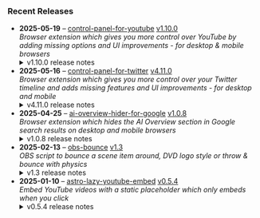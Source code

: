 ### Recent Releases

<!-- RECENT_RELEASES -->
<ul>
<li>
  <strong>2025-05-19</strong> – <a href="https://github.com/insin/control-panel-for-youtube">control-panel-for-youtube</a> <a href="https://github.com/insin/control-panel-for-youtube/releases/tag/v1.10.0">v1.10.0</a>
  <div><em>Browser extension which gives you more control over YouTube by adding missing options and UI improvements - for desktop &amp; mobile browsers</em></div>
  <details><summary>v1.10.0 release notes</summary><p>Visit the <a href="https://soitis.dev/control-panel-for-youtube" rel="nofollow">Control Panel for YouTube website</a> for installation links, more information about the extension, and FAQs. Follow <a href="https://bsky.app/profile/soitis.dev" rel="nofollow">@soitis.dev</a> on Bluesky for updates.</p>
<h2>Changes</h2>
<ul>
<li>Added support for all YouTube display languages to the Always use original audio feature on desktop</li>
<li>Added a Minimum shorts per row option (up to 12) on desktop
<ul>
<li>Home only has up to 9 Shorts available to show per shelf</li>
</ul>
</li>
</ul>
<h2>Availability</h2>
<p>New versions have to be reviewed and approved for each browser before they're available to install or upgrade to.</p>
<p>This version is available for the following browsers:</p>
<p><a href="https://chromewebstore.google.com/detail/control-panel-for-youtube/lodcanccmfbpjjpnngindkkmiehimile" title="Chrome and Chromium-based browsers" rel="nofollow"><img src="https://private-user-images.githubusercontent.com/226692/307584913-08b44d7b-61d5-49f2-9a76-607eb36fe407.png?jwt=eyJhbGciOiJIUzI1NiIsInR5cCI6IkpXVCJ9.eyJpc3MiOiJnaXRodWIuY29tIiwiYXVkIjoicmF3LmdpdGh1YnVzZXJjb250ZW50LmNvbSIsImtleSI6ImtleTUiLCJleHAiOjE3NDc2NzQ2ODAsIm5iZiI6MTc0NzY3NDM4MCwicGF0aCI6Ii8yMjY2OTIvMzA3NTg0OTEzLTA4YjQ0ZDdiLTYxZDUtNDlmMi05YTc2LTYwN2ViMzZmZTQwNy5wbmc_WC1BbXotQWxnb3JpdGhtPUFXUzQtSE1BQy1TSEEyNTYmWC1BbXotQ3JlZGVudGlhbD1BS0lBVkNPRFlMU0E1M1BRSzRaQSUyRjIwMjUwNTE5JTJGdXMtZWFzdC0xJTJGczMlMkZhd3M0X3JlcXVlc3QmWC1BbXotRGF0ZT0yMDI1MDUxOVQxNzA2MjBaJlgtQW16LUV4cGlyZXM9MzAwJlgtQW16LVNpZ25hdHVyZT1hYWQxOWZhYzVhMjU0MmY4NTFkMzFhMTBmYjhmMGQ1NzZhMmZjNjgzYTM5ODQ5Mjc0ZWYxZTIyZDRlZDI4MTg3JlgtQW16LVNpZ25lZEhlYWRlcnM9aG9zdCJ9.FThLUDyGB6uDUB_fRApkiL_9eRtLmWwA8ue3mw4NqP8" alt="Chrome and Chromium-based browsers" content-type-secured-asset="image/png" secured-asset-link="" style="max-width: 100%;"></a></p>

<h2>Screenshots</h2>
<h3>New Shorts option</h3>
<p><a target="_blank" rel="noopener noreferrer" href="https://private-user-images.githubusercontent.com/226692/445228234-311d9656-da2b-4fad-9c5f-37d16559ed96.png?jwt=eyJhbGciOiJIUzI1NiIsInR5cCI6IkpXVCJ9.eyJpc3MiOiJnaXRodWIuY29tIiwiYXVkIjoicmF3LmdpdGh1YnVzZXJjb250ZW50LmNvbSIsImtleSI6ImtleTUiLCJleHAiOjE3NDc2NzQ2ODAsIm5iZiI6MTc0NzY3NDM4MCwicGF0aCI6Ii8yMjY2OTIvNDQ1MjI4MjM0LTMxMWQ5NjU2LWRhMmItNGZhZC05YzVmLTM3ZDE2NTU5ZWQ5Ni5wbmc_WC1BbXotQWxnb3JpdGhtPUFXUzQtSE1BQy1TSEEyNTYmWC1BbXotQ3JlZGVudGlhbD1BS0lBVkNPRFlMU0E1M1BRSzRaQSUyRjIwMjUwNTE5JTJGdXMtZWFzdC0xJTJGczMlMkZhd3M0X3JlcXVlc3QmWC1BbXotRGF0ZT0yMDI1MDUxOVQxNzA2MjBaJlgtQW16LUV4cGlyZXM9MzAwJlgtQW16LVNpZ25hdHVyZT1mNDM1N2U2OTU1OTVlODBlNmFjMjM5MDkzMWIzMzU2NzA3ZDlkYjliYTAzOTJlZjZjYzE3OTg2MGMyOWFjNDIwJlgtQW16LVNpZ25lZEhlYWRlcnM9aG9zdCJ9.QSMOM1sMf5ImNQ2b-WeYs2qs7UAJVGt6NtirMChk23E"><img src="https://private-user-images.githubusercontent.com/226692/445228234-311d9656-da2b-4fad-9c5f-37d16559ed96.png?jwt=eyJhbGciOiJIUzI1NiIsInR5cCI6IkpXVCJ9.eyJpc3MiOiJnaXRodWIuY29tIiwiYXVkIjoicmF3LmdpdGh1YnVzZXJjb250ZW50LmNvbSIsImtleSI6ImtleTUiLCJleHAiOjE3NDc2NzQ2ODAsIm5iZiI6MTc0NzY3NDM4MCwicGF0aCI6Ii8yMjY2OTIvNDQ1MjI4MjM0LTMxMWQ5NjU2LWRhMmItNGZhZC05YzVmLTM3ZDE2NTU5ZWQ5Ni5wbmc_WC1BbXotQWxnb3JpdGhtPUFXUzQtSE1BQy1TSEEyNTYmWC1BbXotQ3JlZGVudGlhbD1BS0lBVkNPRFlMU0E1M1BRSzRaQSUyRjIwMjUwNTE5JTJGdXMtZWFzdC0xJTJGczMlMkZhd3M0X3JlcXVlc3QmWC1BbXotRGF0ZT0yMDI1MDUxOVQxNzA2MjBaJlgtQW16LUV4cGlyZXM9MzAwJlgtQW16LVNpZ25hdHVyZT1mNDM1N2U2OTU1OTVlODBlNmFjMjM5MDkzMWIzMzU2NzA3ZDlkYjliYTAzOTJlZjZjYzE3OTg2MGMyOWFjNDIwJlgtQW16LVNpZ25lZEhlYWRlcnM9aG9zdCJ9.QSMOM1sMf5ImNQ2b-WeYs2qs7UAJVGt6NtirMChk23E" alt="firefox_032GVc0Zsj" content-type-secured-asset="image/png" style="max-width: 100%;"></a></p>
<table>
<thead>
<tr>
<th align="center">Before</th>
<th align="center">After (Minimum of 10 per row)</th>
</tr>
</thead>
<tbody>
<tr>
<td align="center"><a target="_blank" rel="noopener noreferrer" href="https://private-user-images.githubusercontent.com/226692/445229046-80d602f2-ca2d-45fc-8a14-d87954f216cc.jpg?jwt=eyJhbGciOiJIUzI1NiIsInR5cCI6IkpXVCJ9.eyJpc3MiOiJnaXRodWIuY29tIiwiYXVkIjoicmF3LmdpdGh1YnVzZXJjb250ZW50LmNvbSIsImtleSI6ImtleTUiLCJleHAiOjE3NDc2NzQ2ODAsIm5iZiI6MTc0NzY3NDM4MCwicGF0aCI6Ii8yMjY2OTIvNDQ1MjI5MDQ2LTgwZDYwMmYyLWNhMmQtNDVmYy04YTE0LWQ4Nzk1NGYyMTZjYy5qcGc_WC1BbXotQWxnb3JpdGhtPUFXUzQtSE1BQy1TSEEyNTYmWC1BbXotQ3JlZGVudGlhbD1BS0lBVkNPRFlMU0E1M1BRSzRaQSUyRjIwMjUwNTE5JTJGdXMtZWFzdC0xJTJGczMlMkZhd3M0X3JlcXVlc3QmWC1BbXotRGF0ZT0yMDI1MDUxOVQxNzA2MjBaJlgtQW16LUV4cGlyZXM9MzAwJlgtQW16LVNpZ25hdHVyZT04ODNlOWEzNTgyYWE5NTY3ZjIzMGQ4MzI5ZDkyMWFkZmE1NTgwYmRlNjRkYzMxODM0ODI5MjdlOGZjZWUzZTJhJlgtQW16LVNpZ25lZEhlYWRlcnM9aG9zdCJ9.AXOG52Du0ULVrzHKO2Q3Vn1BncQdH1GTZkXdvroFOYU"><img src="https://private-user-images.githubusercontent.com/226692/445229046-80d602f2-ca2d-45fc-8a14-d87954f216cc.jpg?jwt=eyJhbGciOiJIUzI1NiIsInR5cCI6IkpXVCJ9.eyJpc3MiOiJnaXRodWIuY29tIiwiYXVkIjoicmF3LmdpdGh1YnVzZXJjb250ZW50LmNvbSIsImtleSI6ImtleTUiLCJleHAiOjE3NDc2NzQ2ODAsIm5iZiI6MTc0NzY3NDM4MCwicGF0aCI6Ii8yMjY2OTIvNDQ1MjI5MDQ2LTgwZDYwMmYyLWNhMmQtNDVmYy04YTE0LWQ4Nzk1NGYyMTZjYy5qcGc_WC1BbXotQWxnb3JpdGhtPUFXUzQtSE1BQy1TSEEyNTYmWC1BbXotQ3JlZGVudGlhbD1BS0lBVkNPRFlMU0E1M1BRSzRaQSUyRjIwMjUwNTE5JTJGdXMtZWFzdC0xJTJGczMlMkZhd3M0X3JlcXVlc3QmWC1BbXotRGF0ZT0yMDI1MDUxOVQxNzA2MjBaJlgtQW16LUV4cGlyZXM9MzAwJlgtQW16LVNpZ25hdHVyZT04ODNlOWEzNTgyYWE5NTY3ZjIzMGQ4MzI5ZDkyMWFkZmE1NTgwYmRlNjRkYzMxODM0ODI5MjdlOGZjZWUzZTJhJlgtQW16LVNpZ25lZEhlYWRlcnM9aG9zdCJ9.AXOG52Du0ULVrzHKO2Q3Vn1BncQdH1GTZkXdvroFOYU" alt="" content-type-secured-asset="image/jpeg" style="max-width: 100%;"></a></td>
<td align="center"><a target="_blank" rel="noopener noreferrer" href="https://private-user-images.githubusercontent.com/226692/445229070-e37014de-fdee-4f7f-8624-6b61c14c745e.jpg?jwt=eyJhbGciOiJIUzI1NiIsInR5cCI6IkpXVCJ9.eyJpc3MiOiJnaXRodWIuY29tIiwiYXVkIjoicmF3LmdpdGh1YnVzZXJjb250ZW50LmNvbSIsImtleSI6ImtleTUiLCJleHAiOjE3NDc2NzQ2ODAsIm5iZiI6MTc0NzY3NDM4MCwicGF0aCI6Ii8yMjY2OTIvNDQ1MjI5MDcwLWUzNzAxNGRlLWZkZWUtNGY3Zi04NjI0LTZiNjFjMTRjNzQ1ZS5qcGc_WC1BbXotQWxnb3JpdGhtPUFXUzQtSE1BQy1TSEEyNTYmWC1BbXotQ3JlZGVudGlhbD1BS0lBVkNPRFlMU0E1M1BRSzRaQSUyRjIwMjUwNTE5JTJGdXMtZWFzdC0xJTJGczMlMkZhd3M0X3JlcXVlc3QmWC1BbXotRGF0ZT0yMDI1MDUxOVQxNzA2MjBaJlgtQW16LUV4cGlyZXM9MzAwJlgtQW16LVNpZ25hdHVyZT1mOGUxZjNhNmQ3OWJiNzEzZTIwZTMzN2NjN2Q5YzBkOGVlYzczYzM5MTE0Y2I2NWNmMGY2YTI4YjViYWU1ZTFhJlgtQW16LVNpZ25lZEhlYWRlcnM9aG9zdCJ9.HcX-ypbCiWJ-i_hQaxHvOTf6QotaiuNDlZR0FP-IgPk"><img src="https://private-user-images.githubusercontent.com/226692/445229070-e37014de-fdee-4f7f-8624-6b61c14c745e.jpg?jwt=eyJhbGciOiJIUzI1NiIsInR5cCI6IkpXVCJ9.eyJpc3MiOiJnaXRodWIuY29tIiwiYXVkIjoicmF3LmdpdGh1YnVzZXJjb250ZW50LmNvbSIsImtleSI6ImtleTUiLCJleHAiOjE3NDc2NzQ2ODAsIm5iZiI6MTc0NzY3NDM4MCwicGF0aCI6Ii8yMjY2OTIvNDQ1MjI5MDcwLWUzNzAxNGRlLWZkZWUtNGY3Zi04NjI0LTZiNjFjMTRjNzQ1ZS5qcGc_WC1BbXotQWxnb3JpdGhtPUFXUzQtSE1BQy1TSEEyNTYmWC1BbXotQ3JlZGVudGlhbD1BS0lBVkNPRFlMU0E1M1BRSzRaQSUyRjIwMjUwNTE5JTJGdXMtZWFzdC0xJTJGczMlMkZhd3M0X3JlcXVlc3QmWC1BbXotRGF0ZT0yMDI1MDUxOVQxNzA2MjBaJlgtQW16LUV4cGlyZXM9MzAwJlgtQW16LVNpZ25hdHVyZT1mOGUxZjNhNmQ3OWJiNzEzZTIwZTMzN2NjN2Q5YzBkOGVlYzczYzM5MTE0Y2I2NWNmMGY2YTI4YjViYWU1ZTFhJlgtQW16LVNpZ25lZEhlYWRlcnM9aG9zdCJ9.HcX-ypbCiWJ-i_hQaxHvOTf6QotaiuNDlZR0FP-IgPk" alt="" content-type-secured-asset="image/jpeg" style="max-width: 100%;"></a></td>
</tr>
</tbody>
</table>
<h2>Donate</h2>
<p>Support Control Panel for YouTube development with a tip:</p>
<p><a href="https://ko-fi.com/jbscript" rel="nofollow"><img src="https://private-user-images.githubusercontent.com/226692/330361609-c318a7d3-695e-448d-af15-ef0b934ae168.png?jwt=eyJhbGciOiJIUzI1NiIsInR5cCI6IkpXVCJ9.eyJpc3MiOiJnaXRodWIuY29tIiwiYXVkIjoicmF3LmdpdGh1YnVzZXJjb250ZW50LmNvbSIsImtleSI6ImtleTUiLCJleHAiOjE3NDc2NzQ2ODAsIm5iZiI6MTc0NzY3NDM4MCwicGF0aCI6Ii8yMjY2OTIvMzMwMzYxNjA5LWMzMThhN2QzLTY5NWUtNDQ4ZC1hZjE1LWVmMGI5MzRhZTE2OC5wbmc_WC1BbXotQWxnb3JpdGhtPUFXUzQtSE1BQy1TSEEyNTYmWC1BbXotQ3JlZGVudGlhbD1BS0lBVkNPRFlMU0E1M1BRSzRaQSUyRjIwMjUwNTE5JTJGdXMtZWFzdC0xJTJGczMlMkZhd3M0X3JlcXVlc3QmWC1BbXotRGF0ZT0yMDI1MDUxOVQxNzA2MjBaJlgtQW16LUV4cGlyZXM9MzAwJlgtQW16LVNpZ25hdHVyZT0zOWE1Nzc3ZTZkZmY0YzdkODIxMDUzZmZmMDk4Y2ExNWQ2NzhmYThmNjZmYzZiMmEzNDRiYzY5MmYzYWE5OWU0JlgtQW16LVNpZ25lZEhlYWRlcnM9aG9zdCJ9.xDleJ_phfPhZHSUYvosNTzE6gKt7PvGftlJw9w6t00I" alt="Support me on Ko-fi" content-type-secured-asset="image/png" secured-asset-link="" style="max-width: 100%;"></a></p></details>
</li>
<li>
  <strong>2025-05-16</strong> – <a href="https://github.com/insin/control-panel-for-twitter">control-panel-for-twitter</a> <a href="https://github.com/insin/control-panel-for-twitter/releases/tag/v4.11.0">v4.11.0</a>
  <div><em>Browser extension which gives you more control over your Twitter timeline and adds missing features and UI improvements - for desktop and mobile</em></div>
  <details><summary>v4.11.0 release notes</summary><p>Visit the <a href="https://soitis.dev/control-panel-for-twitter" rel="nofollow">Control Panel for Twitter website</a> for installation links, more information about the extension, and FAQs. Follow <a href="https://twitter.com/ControlPanelFT" rel="nofollow">@ControlPanelFT</a> on Twitter or <a href="https://bsky.app/profile/soitis.dev" rel="nofollow">@soitis.dev</a> on Bluesky for updates.</p>
<h2>Changes</h2>
<ul>
<li>Added an option to hide the Live bar in the mobile timeline when someone you follow is broadcasting</li>
<li>Added an option to hide the Live with X box in the desktop sidebar</li>
<li>Added an option to hide the What's happening box in the desktop sidebar</li>
<li>Added an option to hide Who to follow and other suggested follow boxes in the desktop sidebar</li>
<li>Moved these to a new Sidebar options group, as they don't all belong in the Remove algorithmic content group</li>
<li>Added changing "Live on X" to "Live on Twitter" when Replace X branding changes is enabled</li>
<li>Added hiding promoted trends</li>
<li>Added hiding Install button cards in some Grok tweets</li>
<li>Added hiding Ask Grok button in Tweets</li>
<li>Added hiding a new premium upsell in the desktop sidebar</li>
<li>Fixed a link headline restoration false positive on Install button cards in Grok tweets</li>
<li>Fixed hiding the ad in What's happening when not hiding sidebar contents</li>
<li>Fixed Japanese translation wording and sentence endings</li>
<li>Increased timeout waiting for the "you aren't verified yet" premium upsell to appear in your own profile</li>
<li>Removed the Hide Pro nav option, as it's no longer applicable</li>
</ul>
<h2>Availability</h2>
<p>New versions have to be reviewed and approved for each browser before they're available to install or upgrade to.</p>
<p>This version is available for the following browsers:</p>
<p><a href="https://apps.apple.com/app/id1668516167?platform=iphone" title="Safari on iOS" rel="nofollow"><img src="https://private-user-images.githubusercontent.com/226692/407979936-2370f4ea-3362-4b75-b52d-0e99dcae13f6.png?jwt=eyJhbGciOiJIUzI1NiIsInR5cCI6IkpXVCJ9.eyJpc3MiOiJnaXRodWIuY29tIiwiYXVkIjoicmF3LmdpdGh1YnVzZXJjb250ZW50LmNvbSIsImtleSI6ImtleTUiLCJleHAiOjE3NDc2NzQ2ODAsIm5iZiI6MTc0NzY3NDM4MCwicGF0aCI6Ii8yMjY2OTIvNDA3OTc5OTM2LTIzNzBmNGVhLTMzNjItNGI3NS1iNTJkLTBlOTlkY2FlMTNmNi5wbmc_WC1BbXotQWxnb3JpdGhtPUFXUzQtSE1BQy1TSEEyNTYmWC1BbXotQ3JlZGVudGlhbD1BS0lBVkNPRFlMU0E1M1BRSzRaQSUyRjIwMjUwNTE5JTJGdXMtZWFzdC0xJTJGczMlMkZhd3M0X3JlcXVlc3QmWC1BbXotRGF0ZT0yMDI1MDUxOVQxNzA2MjBaJlgtQW16LUV4cGlyZXM9MzAwJlgtQW16LVNpZ25hdHVyZT01NDQ3OGNmNzllMjVkMzM3NjcxMTkzZGQ2ZjE3MDJlMDY5MzM2MDk3ODU5N2U1NzA1NTU4ODZjODcyNGQ2ZDFmJlgtQW16LVNpZ25lZEhlYWRlcnM9aG9zdCJ9.W3_oS2KMj3z3HxF5l5mDnl53Sx_XgmIVs-QuLFt2jc4" alt="Safari on iOS" content-type-secured-asset="image/png" secured-asset-link="" style="max-width: 100%;"></a> <a href="https://apps.apple.com/app/id1668516167?platform=mac" title="Safari on macOS" rel="nofollow"><img src="https://private-user-images.githubusercontent.com/226692/407980194-5521baec-f246-4a91-9615-ef602e3743b5.png?jwt=eyJhbGciOiJIUzI1NiIsInR5cCI6IkpXVCJ9.eyJpc3MiOiJnaXRodWIuY29tIiwiYXVkIjoicmF3LmdpdGh1YnVzZXJjb250ZW50LmNvbSIsImtleSI6ImtleTUiLCJleHAiOjE3NDc2NzQ2ODAsIm5iZiI6MTc0NzY3NDM4MCwicGF0aCI6Ii8yMjY2OTIvNDA3OTgwMTk0LTU1MjFiYWVjLWYyNDYtNGE5MS05NjE1LWVmNjAyZTM3NDNiNS5wbmc_WC1BbXotQWxnb3JpdGhtPUFXUzQtSE1BQy1TSEEyNTYmWC1BbXotQ3JlZGVudGlhbD1BS0lBVkNPRFlMU0E1M1BRSzRaQSUyRjIwMjUwNTE5JTJGdXMtZWFzdC0xJTJGczMlMkZhd3M0X3JlcXVlc3QmWC1BbXotRGF0ZT0yMDI1MDUxOVQxNzA2MjBaJlgtQW16LUV4cGlyZXM9MzAwJlgtQW16LVNpZ25hdHVyZT0yNDA1ZmJiNWFjMzJmMjNkNDY1ZmNkMjc2ZGExYjY2YzJjZTFhZTkwYWQxOTY2NGQ2MjI3ZWNjYTEyMjAwMWIyJlgtQW16LVNpZ25lZEhlYWRlcnM9aG9zdCJ9.AGNXHZGMjoBdDBYJ8ofLBzg7-y1nxaDl3X6unEpJ2zM" alt="Safari on macOS)" content-type-secured-asset="image/png" secured-asset-link="" style="max-width: 100%;"></a> <a href="https://microsoftedge.microsoft.com/addons/detail/control-panel-for-twitter/foccddlibbeccjiobcnakipdpkjiijjp" title="Edge and Edge Canary on Android" rel="nofollow"><img src="https://user-images.githubusercontent.com/226692/212897573-34b1af0a-dc5a-4aa2-a1e7-ca85d3823f9f.png" alt="Edge and Edge Canary on Android" style="max-width: 100%;"></a></p>

<h2>Screenshots</h2>
<h3>Hide Live broadcast bar on mobile</h3>
<table>
<thead>
<tr>
<th align="center">Before</th>
<th align="center">After</th>
</tr>
</thead>
<tbody>
<tr>
<td align="center"><a target="_blank" rel="noopener noreferrer" href="https://private-user-images.githubusercontent.com/226692/444661625-0b5f46ee-0b1c-4895-8547-2996c0a3920d.jpg?jwt=eyJhbGciOiJIUzI1NiIsInR5cCI6IkpXVCJ9.eyJpc3MiOiJnaXRodWIuY29tIiwiYXVkIjoicmF3LmdpdGh1YnVzZXJjb250ZW50LmNvbSIsImtleSI6ImtleTUiLCJleHAiOjE3NDc2NzQ2ODAsIm5iZiI6MTc0NzY3NDM4MCwicGF0aCI6Ii8yMjY2OTIvNDQ0NjYxNjI1LTBiNWY0NmVlLTBiMWMtNDg5NS04NTQ3LTI5OTZjMGEzOTIwZC5qcGc_WC1BbXotQWxnb3JpdGhtPUFXUzQtSE1BQy1TSEEyNTYmWC1BbXotQ3JlZGVudGlhbD1BS0lBVkNPRFlMU0E1M1BRSzRaQSUyRjIwMjUwNTE5JTJGdXMtZWFzdC0xJTJGczMlMkZhd3M0X3JlcXVlc3QmWC1BbXotRGF0ZT0yMDI1MDUxOVQxNzA2MjBaJlgtQW16LUV4cGlyZXM9MzAwJlgtQW16LVNpZ25hdHVyZT0yYTEwMjAxOTFhOWE1ZmU4NTA2ODBhMTQwM2M3MGU1NTcxM2M1NzBiZjg0ZWQ3MTI2N2ZiODg0NGJkODJiNjVlJlgtQW16LVNpZ25lZEhlYWRlcnM9aG9zdCJ9.LffGGlZe9Ue0srX0lp48cIty5Xw7aSx8mFdSmqXXHvg"><img src="https://private-user-images.githubusercontent.com/226692/444661625-0b5f46ee-0b1c-4895-8547-2996c0a3920d.jpg?jwt=eyJhbGciOiJIUzI1NiIsInR5cCI6IkpXVCJ9.eyJpc3MiOiJnaXRodWIuY29tIiwiYXVkIjoicmF3LmdpdGh1YnVzZXJjb250ZW50LmNvbSIsImtleSI6ImtleTUiLCJleHAiOjE3NDc2NzQ2ODAsIm5iZiI6MTc0NzY3NDM4MCwicGF0aCI6Ii8yMjY2OTIvNDQ0NjYxNjI1LTBiNWY0NmVlLTBiMWMtNDg5NS04NTQ3LTI5OTZjMGEzOTIwZC5qcGc_WC1BbXotQWxnb3JpdGhtPUFXUzQtSE1BQy1TSEEyNTYmWC1BbXotQ3JlZGVudGlhbD1BS0lBVkNPRFlMU0E1M1BRSzRaQSUyRjIwMjUwNTE5JTJGdXMtZWFzdC0xJTJGczMlMkZhd3M0X3JlcXVlc3QmWC1BbXotRGF0ZT0yMDI1MDUxOVQxNzA2MjBaJlgtQW16LUV4cGlyZXM9MzAwJlgtQW16LVNpZ25hdHVyZT0yYTEwMjAxOTFhOWE1ZmU4NTA2ODBhMTQwM2M3MGU1NTcxM2M1NzBiZjg0ZWQ3MTI2N2ZiODg0NGJkODJiNjVlJlgtQW16LVNpZ25lZEhlYWRlcnM9aG9zdCJ9.LffGGlZe9Ue0srX0lp48cIty5Xw7aSx8mFdSmqXXHvg" alt="" content-type-secured-asset="image/jpeg" style="max-width: 100%;"></a></td>
<td align="center"><a target="_blank" rel="noopener noreferrer" href="https://private-user-images.githubusercontent.com/226692/444661700-43cc4a05-a185-493d-bdde-c9dbc127262e.jpg?jwt=eyJhbGciOiJIUzI1NiIsInR5cCI6IkpXVCJ9.eyJpc3MiOiJnaXRodWIuY29tIiwiYXVkIjoicmF3LmdpdGh1YnVzZXJjb250ZW50LmNvbSIsImtleSI6ImtleTUiLCJleHAiOjE3NDc2NzQ2ODAsIm5iZiI6MTc0NzY3NDM4MCwicGF0aCI6Ii8yMjY2OTIvNDQ0NjYxNzAwLTQzY2M0YTA1LWExODUtNDkzZC1iZGRlLWM5ZGJjMTI3MjYyZS5qcGc_WC1BbXotQWxnb3JpdGhtPUFXUzQtSE1BQy1TSEEyNTYmWC1BbXotQ3JlZGVudGlhbD1BS0lBVkNPRFlMU0E1M1BRSzRaQSUyRjIwMjUwNTE5JTJGdXMtZWFzdC0xJTJGczMlMkZhd3M0X3JlcXVlc3QmWC1BbXotRGF0ZT0yMDI1MDUxOVQxNzA2MjBaJlgtQW16LUV4cGlyZXM9MzAwJlgtQW16LVNpZ25hdHVyZT05NzFkMGRhNjJiYzM5NjMxMTA5MzA1N2Y5ZDFmYTYwMTYwNmY5M2MwZjg2MmM5OWQ3YzU5NWYyNTBhOWNhNDdlJlgtQW16LVNpZ25lZEhlYWRlcnM9aG9zdCJ9.jY8BDdKGpkftmfKvkx-9dKm_EemIxJk5nY00cPcKhs4"><img src="https://private-user-images.githubusercontent.com/226692/444661700-43cc4a05-a185-493d-bdde-c9dbc127262e.jpg?jwt=eyJhbGciOiJIUzI1NiIsInR5cCI6IkpXVCJ9.eyJpc3MiOiJnaXRodWIuY29tIiwiYXVkIjoicmF3LmdpdGh1YnVzZXJjb250ZW50LmNvbSIsImtleSI6ImtleTUiLCJleHAiOjE3NDc2NzQ2ODAsIm5iZiI6MTc0NzY3NDM4MCwicGF0aCI6Ii8yMjY2OTIvNDQ0NjYxNzAwLTQzY2M0YTA1LWExODUtNDkzZC1iZGRlLWM5ZGJjMTI3MjYyZS5qcGc_WC1BbXotQWxnb3JpdGhtPUFXUzQtSE1BQy1TSEEyNTYmWC1BbXotQ3JlZGVudGlhbD1BS0lBVkNPRFlMU0E1M1BRSzRaQSUyRjIwMjUwNTE5JTJGdXMtZWFzdC0xJTJGczMlMkZhd3M0X3JlcXVlc3QmWC1BbXotRGF0ZT0yMDI1MDUxOVQxNzA2MjBaJlgtQW16LUV4cGlyZXM9MzAwJlgtQW16LVNpZ25hdHVyZT05NzFkMGRhNjJiYzM5NjMxMTA5MzA1N2Y5ZDFmYTYwMTYwNmY5M2MwZjg2MmM5OWQ3YzU5NWYyNTBhOWNhNDdlJlgtQW16LVNpZ25lZEhlYWRlcnM9aG9zdCJ9.jY8BDdKGpkftmfKvkx-9dKm_EemIxJk5nY00cPcKhs4" alt="" content-type-secured-asset="image/jpeg" style="max-width: 100%;"></a></td>
</tr>
</tbody>
</table>
<h2>Donate</h2>
<p>Support Control Panel for Twitter development with a tip:</p>
<p><a href="https://ko-fi.com/jbscript" rel="nofollow"><img src="https://private-user-images.githubusercontent.com/226692/330361609-c318a7d3-695e-448d-af15-ef0b934ae168.png?jwt=eyJhbGciOiJIUzI1NiIsInR5cCI6IkpXVCJ9.eyJpc3MiOiJnaXRodWIuY29tIiwiYXVkIjoicmF3LmdpdGh1YnVzZXJjb250ZW50LmNvbSIsImtleSI6ImtleTUiLCJleHAiOjE3NDc2NzQ2ODAsIm5iZiI6MTc0NzY3NDM4MCwicGF0aCI6Ii8yMjY2OTIvMzMwMzYxNjA5LWMzMThhN2QzLTY5NWUtNDQ4ZC1hZjE1LWVmMGI5MzRhZTE2OC5wbmc_WC1BbXotQWxnb3JpdGhtPUFXUzQtSE1BQy1TSEEyNTYmWC1BbXotQ3JlZGVudGlhbD1BS0lBVkNPRFlMU0E1M1BRSzRaQSUyRjIwMjUwNTE5JTJGdXMtZWFzdC0xJTJGczMlMkZhd3M0X3JlcXVlc3QmWC1BbXotRGF0ZT0yMDI1MDUxOVQxNzA2MjBaJlgtQW16LUV4cGlyZXM9MzAwJlgtQW16LVNpZ25hdHVyZT0zOWE1Nzc3ZTZkZmY0YzdkODIxMDUzZmZmMDk4Y2ExNWQ2NzhmYThmNjZmYzZiMmEzNDRiYzY5MmYzYWE5OWU0JlgtQW16LVNpZ25lZEhlYWRlcnM9aG9zdCJ9.xDleJ_phfPhZHSUYvosNTzE6gKt7PvGftlJw9w6t00I" alt="Support me on Ko-fi" content-type-secured-asset="image/png" secured-asset-link="" style="max-width: 100%;"></a></p></details>
</li>
<li>
  <strong>2025-04-25</strong> – <a href="https://github.com/insin/ai-overview-hider-for-google">ai-overview-hider-for-google</a> <a href="https://github.com/insin/ai-overview-hider-for-google/releases/tag/v1.0.8">v1.0.8</a>
  <div><em>Browser extension which hides the AI Overview section in Google search results on desktop and mobile browsers</em></div>
  <details><summary>v1.0.8 release notes</summary><p>Visit the <a href="https://soitis.dev/ai-overview-hider-for-google" rel="nofollow">AI Overview Hider for Google website</a> for installation links, more information about the extension, and FAQs. Follow <a href="https://bsky.app/profile/soitis.dev" rel="nofollow">@soitis.dev</a> on Bluesky for updates.</p>
<h2>Changes</h2>
<ul>
<li>Hide a new AI Overview variant which appears as a search result section</li>
<li>Hide "People also ask" AI Overviews on mobile</li>
</ul>
<h2>Availability</h2>
<p>New versions have to be reviewed and approved by each browser before they're available to install or upgrade to.</p>
<p>This version is available for the following browsers:</p>
<p><a href="https://apps.apple.com/app/ai-overview-hider-for-google/id6739935376?platform=mac" title="Safari on macOS" rel="nofollow"><img src="https://private-user-images.githubusercontent.com/226692/407980194-5521baec-f246-4a91-9615-ef602e3743b5.png?jwt=eyJhbGciOiJIUzI1NiIsInR5cCI6IkpXVCJ9.eyJpc3MiOiJnaXRodWIuY29tIiwiYXVkIjoicmF3LmdpdGh1YnVzZXJjb250ZW50LmNvbSIsImtleSI6ImtleTUiLCJleHAiOjE3NDc2NzQ2ODAsIm5iZiI6MTc0NzY3NDM4MCwicGF0aCI6Ii8yMjY2OTIvNDA3OTgwMTk0LTU1MjFiYWVjLWYyNDYtNGE5MS05NjE1LWVmNjAyZTM3NDNiNS5wbmc_WC1BbXotQWxnb3JpdGhtPUFXUzQtSE1BQy1TSEEyNTYmWC1BbXotQ3JlZGVudGlhbD1BS0lBVkNPRFlMU0E1M1BRSzRaQSUyRjIwMjUwNTE5JTJGdXMtZWFzdC0xJTJGczMlMkZhd3M0X3JlcXVlc3QmWC1BbXotRGF0ZT0yMDI1MDUxOVQxNzA2MjBaJlgtQW16LUV4cGlyZXM9MzAwJlgtQW16LVNpZ25hdHVyZT0yNDA1ZmJiNWFjMzJmMjNkNDY1ZmNkMjc2ZGExYjY2YzJjZTFhZTkwYWQxOTY2NGQ2MjI3ZWNjYTEyMjAwMWIyJlgtQW16LVNpZ25lZEhlYWRlcnM9aG9zdCJ9.AGNXHZGMjoBdDBYJ8ofLBzg7-y1nxaDl3X6unEpJ2zM" alt="Safari on macOS)" content-type-secured-asset="image/png" secured-asset-link="" style="max-width: 100%;"></a> <a href="https://apps.apple.com/app/ai-overview-hider-for-google/id6739935376?platform=iphone" title="Safari on iOS" rel="nofollow"><img src="https://private-user-images.githubusercontent.com/226692/407979936-2370f4ea-3362-4b75-b52d-0e99dcae13f6.png?jwt=eyJhbGciOiJIUzI1NiIsInR5cCI6IkpXVCJ9.eyJpc3MiOiJnaXRodWIuY29tIiwiYXVkIjoicmF3LmdpdGh1YnVzZXJjb250ZW50LmNvbSIsImtleSI6ImtleTUiLCJleHAiOjE3NDc2NzQ2ODAsIm5iZiI6MTc0NzY3NDM4MCwicGF0aCI6Ii8yMjY2OTIvNDA3OTc5OTM2LTIzNzBmNGVhLTMzNjItNGI3NS1iNTJkLTBlOTlkY2FlMTNmNi5wbmc_WC1BbXotQWxnb3JpdGhtPUFXUzQtSE1BQy1TSEEyNTYmWC1BbXotQ3JlZGVudGlhbD1BS0lBVkNPRFlMU0E1M1BRSzRaQSUyRjIwMjUwNTE5JTJGdXMtZWFzdC0xJTJGczMlMkZhd3M0X3JlcXVlc3QmWC1BbXotRGF0ZT0yMDI1MDUxOVQxNzA2MjBaJlgtQW16LUV4cGlyZXM9MzAwJlgtQW16LVNpZ25hdHVyZT01NDQ3OGNmNzllMjVkMzM3NjcxMTkzZGQ2ZjE3MDJlMDY5MzM2MDk3ODU5N2U1NzA1NTU4ODZjODcyNGQ2ZDFmJlgtQW16LVNpZ25lZEhlYWRlcnM9aG9zdCJ9.W3_oS2KMj3z3HxF5l5mDnl53Sx_XgmIVs-QuLFt2jc4" alt="Safari on iOS" content-type-secured-asset="image/png" secured-asset-link="" style="max-width: 100%;"></a> <a href="https://addons.mozilla.org/en-GB/firefox/addon/ai-overview-hider-for-google/" title="Firefox and Firefox for Android" rel="nofollow"><img src="https://private-user-images.githubusercontent.com/226692/399291296-c994c949-1101-4fcc-a8c3-a8d644ffc883.png?jwt=eyJhbGciOiJIUzI1NiIsInR5cCI6IkpXVCJ9.eyJpc3MiOiJnaXRodWIuY29tIiwiYXVkIjoicmF3LmdpdGh1YnVzZXJjb250ZW50LmNvbSIsImtleSI6ImtleTUiLCJleHAiOjE3NDc2NzQ2ODAsIm5iZiI6MTc0NzY3NDM4MCwicGF0aCI6Ii8yMjY2OTIvMzk5MjkxMjk2LWM5OTRjOTQ5LTExMDEtNGZjYy1hOGMzLWE4ZDY0NGZmYzg4My5wbmc_WC1BbXotQWxnb3JpdGhtPUFXUzQtSE1BQy1TSEEyNTYmWC1BbXotQ3JlZGVudGlhbD1BS0lBVkNPRFlMU0E1M1BRSzRaQSUyRjIwMjUwNTE5JTJGdXMtZWFzdC0xJTJGczMlMkZhd3M0X3JlcXVlc3QmWC1BbXotRGF0ZT0yMDI1MDUxOVQxNzA2MjBaJlgtQW16LUV4cGlyZXM9MzAwJlgtQW16LVNpZ25hdHVyZT1iNGM1NmMxYmM2MGU2Y2U3NjM4OTY3NGViYmYxODdhNjk2ZDBmODRhZTgxYWI2OTI0NWZjZWJkMWIwNjZkMTk3JlgtQW16LVNpZ25lZEhlYWRlcnM9aG9zdCJ9.fzxJzB3ZCVtgE5nFZWZMJfGf_LYhJBMG2j8k9zhZO3s" alt="Firefox and Firefox for Android" content-type-secured-asset="image/png" secured-asset-link="" style="max-width: 100%;"></a> <a href="https://chromewebstore.google.com/detail/ai-overview-hider-for-goo/foobohnghnhkmgpglaefdnbcjkenjpgi" title="Chrome and Chromium-based browsers" rel="nofollow"><img src="https://private-user-images.githubusercontent.com/226692/399071033-5e1c67cd-086c-415b-b055-267df80d6c13.png?jwt=eyJhbGciOiJIUzI1NiIsInR5cCI6IkpXVCJ9.eyJpc3MiOiJnaXRodWIuY29tIiwiYXVkIjoicmF3LmdpdGh1YnVzZXJjb250ZW50LmNvbSIsImtleSI6ImtleTUiLCJleHAiOjE3NDc2NzQ2ODAsIm5iZiI6MTc0NzY3NDM4MCwicGF0aCI6Ii8yMjY2OTIvMzk5MDcxMDMzLTVlMWM2N2NkLTA4NmMtNDE1Yi1iMDU1LTI2N2RmODBkNmMxMy5wbmc_WC1BbXotQWxnb3JpdGhtPUFXUzQtSE1BQy1TSEEyNTYmWC1BbXotQ3JlZGVudGlhbD1BS0lBVkNPRFlMU0E1M1BRSzRaQSUyRjIwMjUwNTE5JTJGdXMtZWFzdC0xJTJGczMlMkZhd3M0X3JlcXVlc3QmWC1BbXotRGF0ZT0yMDI1MDUxOVQxNzA2MjBaJlgtQW16LUV4cGlyZXM9MzAwJlgtQW16LVNpZ25hdHVyZT1mYzk1Yzk4NDBlZjU4YzFlZjJiZGNhYjc5MTE5MjQ4Mzc4NmQwMGJjMmVhYzMwMDRlZjRlNTQ1NmNjZjUxM2U1JlgtQW16LVNpZ25lZEhlYWRlcnM9aG9zdCJ9.-ckzUJDgeW89AcOfRyy_ePutve6pq5c5flakCnXzwR0" alt="Chrome and Chromium-based browsers" content-type-secured-asset="image/png" secured-asset-link="" style="max-width: 100%;"></a> <a href="https://microsoftedge.microsoft.com/addons/detail/ai-overview-hider-for-goo/kgnepepbdpcpjkkhomocmpohgocijgkf" title="Edge and Edge Canary on Android" rel="nofollow"><img src="https://private-user-images.githubusercontent.com/226692/399472874-649d0e77-de48-47ce-a856-db02703929cb.png?jwt=eyJhbGciOiJIUzI1NiIsInR5cCI6IkpXVCJ9.eyJpc3MiOiJnaXRodWIuY29tIiwiYXVkIjoicmF3LmdpdGh1YnVzZXJjb250ZW50LmNvbSIsImtleSI6ImtleTUiLCJleHAiOjE3NDc2NzQ2ODAsIm5iZiI6MTc0NzY3NDM4MCwicGF0aCI6Ii8yMjY2OTIvMzk5NDcyODc0LTY0OWQwZTc3LWRlNDgtNDdjZS1hODU2LWRiMDI3MDM5MjljYi5wbmc_WC1BbXotQWxnb3JpdGhtPUFXUzQtSE1BQy1TSEEyNTYmWC1BbXotQ3JlZGVudGlhbD1BS0lBVkNPRFlMU0E1M1BRSzRaQSUyRjIwMjUwNTE5JTJGdXMtZWFzdC0xJTJGczMlMkZhd3M0X3JlcXVlc3QmWC1BbXotRGF0ZT0yMDI1MDUxOVQxNzA2MjBaJlgtQW16LUV4cGlyZXM9MzAwJlgtQW16LVNpZ25hdHVyZT0wMTNjM2RhYWQ2NmFhOTEyM2I5ZDFkZDI5NzQ2MDA2NTliMDc2MzI3NWU1N2JkYjhiZmQ4MTE4YTcyYjMyZjYwJlgtQW16LVNpZ25lZEhlYWRlcnM9aG9zdCJ9.r8xciXnioKaTIk-xm2-uuIVVESaVTrF13xKCieftQ4A" alt="Edge and Edge Canary on Android" content-type-secured-asset="image/png" secured-asset-link="" style="max-width: 100%;"></a></p>
<h2>Screenshots</h2>
<h3>Desktop</h3>
<table>
<thead>
<tr>
<th align="center">Before</th>
<th align="center">After</th>
</tr>
</thead>
<tbody>
<tr>
<td align="center"><a target="_blank" rel="noopener noreferrer" href="https://private-user-images.githubusercontent.com/226692/437605761-ef85aaa4-b506-482a-83f2-e47861334ee9.png?jwt=eyJhbGciOiJIUzI1NiIsInR5cCI6IkpXVCJ9.eyJpc3MiOiJnaXRodWIuY29tIiwiYXVkIjoicmF3LmdpdGh1YnVzZXJjb250ZW50LmNvbSIsImtleSI6ImtleTUiLCJleHAiOjE3NDc2NzQ2ODAsIm5iZiI6MTc0NzY3NDM4MCwicGF0aCI6Ii8yMjY2OTIvNDM3NjA1NzYxLWVmODVhYWE0LWI1MDYtNDgyYS04M2YyLWU0Nzg2MTMzNGVlOS5wbmc_WC1BbXotQWxnb3JpdGhtPUFXUzQtSE1BQy1TSEEyNTYmWC1BbXotQ3JlZGVudGlhbD1BS0lBVkNPRFlMU0E1M1BRSzRaQSUyRjIwMjUwNTE5JTJGdXMtZWFzdC0xJTJGczMlMkZhd3M0X3JlcXVlc3QmWC1BbXotRGF0ZT0yMDI1MDUxOVQxNzA2MjBaJlgtQW16LUV4cGlyZXM9MzAwJlgtQW16LVNpZ25hdHVyZT1lNjYzNjcxY2QzMjA0MDg3M2QzMjM3OTJhZjg0NGQ1NjljOWU3OWJkYjM4YzZkNjQ4OGUzOWM3YzJmNDQ3NjQ2JlgtQW16LVNpZ25lZEhlYWRlcnM9aG9zdCJ9.QJUDIjHfP9BSs5OVegAAKJJ8N4l3toIlhQLLZ8LzQxg"><img src="https://private-user-images.githubusercontent.com/226692/437605761-ef85aaa4-b506-482a-83f2-e47861334ee9.png?jwt=eyJhbGciOiJIUzI1NiIsInR5cCI6IkpXVCJ9.eyJpc3MiOiJnaXRodWIuY29tIiwiYXVkIjoicmF3LmdpdGh1YnVzZXJjb250ZW50LmNvbSIsImtleSI6ImtleTUiLCJleHAiOjE3NDc2NzQ2ODAsIm5iZiI6MTc0NzY3NDM4MCwicGF0aCI6Ii8yMjY2OTIvNDM3NjA1NzYxLWVmODVhYWE0LWI1MDYtNDgyYS04M2YyLWU0Nzg2MTMzNGVlOS5wbmc_WC1BbXotQWxnb3JpdGhtPUFXUzQtSE1BQy1TSEEyNTYmWC1BbXotQ3JlZGVudGlhbD1BS0lBVkNPRFlMU0E1M1BRSzRaQSUyRjIwMjUwNTE5JTJGdXMtZWFzdC0xJTJGczMlMkZhd3M0X3JlcXVlc3QmWC1BbXotRGF0ZT0yMDI1MDUxOVQxNzA2MjBaJlgtQW16LUV4cGlyZXM9MzAwJlgtQW16LVNpZ25hdHVyZT1lNjYzNjcxY2QzMjA0MDg3M2QzMjM3OTJhZjg0NGQ1NjljOWU3OWJkYjM4YzZkNjQ4OGUzOWM3YzJmNDQ3NjQ2JlgtQW16LVNpZ25lZEhlYWRlcnM9aG9zdCJ9.QJUDIjHfP9BSs5OVegAAKJJ8N4l3toIlhQLLZ8LzQxg" alt="Before" content-type-secured-asset="image/png" style="max-width: 100%;"></a></td>
<td align="center"><a target="_blank" rel="noopener noreferrer" href="https://private-user-images.githubusercontent.com/226692/437605824-ebcb26ef-3941-4c3a-912a-484eedc2cee6.png?jwt=eyJhbGciOiJIUzI1NiIsInR5cCI6IkpXVCJ9.eyJpc3MiOiJnaXRodWIuY29tIiwiYXVkIjoicmF3LmdpdGh1YnVzZXJjb250ZW50LmNvbSIsImtleSI6ImtleTUiLCJleHAiOjE3NDc2NzQ2ODAsIm5iZiI6MTc0NzY3NDM4MCwicGF0aCI6Ii8yMjY2OTIvNDM3NjA1ODI0LWViY2IyNmVmLTM5NDEtNGMzYS05MTJhLTQ4NGVlZGMyY2VlNi5wbmc_WC1BbXotQWxnb3JpdGhtPUFXUzQtSE1BQy1TSEEyNTYmWC1BbXotQ3JlZGVudGlhbD1BS0lBVkNPRFlMU0E1M1BRSzRaQSUyRjIwMjUwNTE5JTJGdXMtZWFzdC0xJTJGczMlMkZhd3M0X3JlcXVlc3QmWC1BbXotRGF0ZT0yMDI1MDUxOVQxNzA2MjBaJlgtQW16LUV4cGlyZXM9MzAwJlgtQW16LVNpZ25hdHVyZT1mOTA2OTg2MWJjOWZiYzk5YWZhYjE3YjI3YzFiOWE5NGE4NDU5ZTc5ZDA0ZGU3MzA4YzUzNDY5NmI1NTYzMTViJlgtQW16LVNpZ25lZEhlYWRlcnM9aG9zdCJ9.JsTo-F8Tn9YU8rIIJ_unTJLYznTSwnFtOjwlQtdvwMM"><img src="https://private-user-images.githubusercontent.com/226692/437605824-ebcb26ef-3941-4c3a-912a-484eedc2cee6.png?jwt=eyJhbGciOiJIUzI1NiIsInR5cCI6IkpXVCJ9.eyJpc3MiOiJnaXRodWIuY29tIiwiYXVkIjoicmF3LmdpdGh1YnVzZXJjb250ZW50LmNvbSIsImtleSI6ImtleTUiLCJleHAiOjE3NDc2NzQ2ODAsIm5iZiI6MTc0NzY3NDM4MCwicGF0aCI6Ii8yMjY2OTIvNDM3NjA1ODI0LWViY2IyNmVmLTM5NDEtNGMzYS05MTJhLTQ4NGVlZGMyY2VlNi5wbmc_WC1BbXotQWxnb3JpdGhtPUFXUzQtSE1BQy1TSEEyNTYmWC1BbXotQ3JlZGVudGlhbD1BS0lBVkNPRFlMU0E1M1BRSzRaQSUyRjIwMjUwNTE5JTJGdXMtZWFzdC0xJTJGczMlMkZhd3M0X3JlcXVlc3QmWC1BbXotRGF0ZT0yMDI1MDUxOVQxNzA2MjBaJlgtQW16LUV4cGlyZXM9MzAwJlgtQW16LVNpZ25hdHVyZT1mOTA2OTg2MWJjOWZiYzk5YWZhYjE3YjI3YzFiOWE5NGE4NDU5ZTc5ZDA0ZGU3MzA4YzUzNDY5NmI1NTYzMTViJlgtQW16LVNpZ25lZEhlYWRlcnM9aG9zdCJ9.JsTo-F8Tn9YU8rIIJ_unTJLYznTSwnFtOjwlQtdvwMM" alt="After" content-type-secured-asset="image/png" style="max-width: 100%;"></a></td>
</tr>
</tbody>
</table>
<h3>Mobile</h3>
<table>
<thead>
<tr>
<th align="center">Before</th>
<th align="center">After</th>
</tr>
</thead>
<tbody>
<tr>
<td align="center"><a target="_blank" rel="noopener noreferrer" href="https://private-user-images.githubusercontent.com/226692/437605910-b3e41140-8922-497f-a9be-f6c69ef4437a.png?jwt=eyJhbGciOiJIUzI1NiIsInR5cCI6IkpXVCJ9.eyJpc3MiOiJnaXRodWIuY29tIiwiYXVkIjoicmF3LmdpdGh1YnVzZXJjb250ZW50LmNvbSIsImtleSI6ImtleTUiLCJleHAiOjE3NDc2NzQ2ODAsIm5iZiI6MTc0NzY3NDM4MCwicGF0aCI6Ii8yMjY2OTIvNDM3NjA1OTEwLWIzZTQxMTQwLTg5MjItNDk3Zi1hOWJlLWY2YzY5ZWY0NDM3YS5wbmc_WC1BbXotQWxnb3JpdGhtPUFXUzQtSE1BQy1TSEEyNTYmWC1BbXotQ3JlZGVudGlhbD1BS0lBVkNPRFlMU0E1M1BRSzRaQSUyRjIwMjUwNTE5JTJGdXMtZWFzdC0xJTJGczMlMkZhd3M0X3JlcXVlc3QmWC1BbXotRGF0ZT0yMDI1MDUxOVQxNzA2MjBaJlgtQW16LUV4cGlyZXM9MzAwJlgtQW16LVNpZ25hdHVyZT0xOWUxYTZlMmM5ZDUzMGJjOWZjMzI0N2E0ZDg2ZWVkOTFjOGY3OGZiYjk4NjU4YTRhMjExZWU3NGE0NTE1ZWI4JlgtQW16LVNpZ25lZEhlYWRlcnM9aG9zdCJ9.JWI7T2v6ekNEqM0ya3MWVNNEYUdK2dSCu6SCJs_oFbc"><img src="https://private-user-images.githubusercontent.com/226692/437605910-b3e41140-8922-497f-a9be-f6c69ef4437a.png?jwt=eyJhbGciOiJIUzI1NiIsInR5cCI6IkpXVCJ9.eyJpc3MiOiJnaXRodWIuY29tIiwiYXVkIjoicmF3LmdpdGh1YnVzZXJjb250ZW50LmNvbSIsImtleSI6ImtleTUiLCJleHAiOjE3NDc2NzQ2ODAsIm5iZiI6MTc0NzY3NDM4MCwicGF0aCI6Ii8yMjY2OTIvNDM3NjA1OTEwLWIzZTQxMTQwLTg5MjItNDk3Zi1hOWJlLWY2YzY5ZWY0NDM3YS5wbmc_WC1BbXotQWxnb3JpdGhtPUFXUzQtSE1BQy1TSEEyNTYmWC1BbXotQ3JlZGVudGlhbD1BS0lBVkNPRFlMU0E1M1BRSzRaQSUyRjIwMjUwNTE5JTJGdXMtZWFzdC0xJTJGczMlMkZhd3M0X3JlcXVlc3QmWC1BbXotRGF0ZT0yMDI1MDUxOVQxNzA2MjBaJlgtQW16LUV4cGlyZXM9MzAwJlgtQW16LVNpZ25hdHVyZT0xOWUxYTZlMmM5ZDUzMGJjOWZjMzI0N2E0ZDg2ZWVkOTFjOGY3OGZiYjk4NjU4YTRhMjExZWU3NGE0NTE1ZWI4JlgtQW16LVNpZ25lZEhlYWRlcnM9aG9zdCJ9.JWI7T2v6ekNEqM0ya3MWVNNEYUdK2dSCu6SCJs_oFbc" alt="Before" content-type-secured-asset="image/png" style="max-width: 100%;"></a></td>
<td align="center"><a target="_blank" rel="noopener noreferrer" href="https://private-user-images.githubusercontent.com/226692/437605926-3fba1245-688f-4e56-8b04-618a9888dc25.png?jwt=eyJhbGciOiJIUzI1NiIsInR5cCI6IkpXVCJ9.eyJpc3MiOiJnaXRodWIuY29tIiwiYXVkIjoicmF3LmdpdGh1YnVzZXJjb250ZW50LmNvbSIsImtleSI6ImtleTUiLCJleHAiOjE3NDc2NzQ2ODAsIm5iZiI6MTc0NzY3NDM4MCwicGF0aCI6Ii8yMjY2OTIvNDM3NjA1OTI2LTNmYmExMjQ1LTY4OGYtNGU1Ni04YjA0LTYxOGE5ODg4ZGMyNS5wbmc_WC1BbXotQWxnb3JpdGhtPUFXUzQtSE1BQy1TSEEyNTYmWC1BbXotQ3JlZGVudGlhbD1BS0lBVkNPRFlMU0E1M1BRSzRaQSUyRjIwMjUwNTE5JTJGdXMtZWFzdC0xJTJGczMlMkZhd3M0X3JlcXVlc3QmWC1BbXotRGF0ZT0yMDI1MDUxOVQxNzA2MjBaJlgtQW16LUV4cGlyZXM9MzAwJlgtQW16LVNpZ25hdHVyZT02Y2Y3NTc4ZWM3ZTgzMTc1NDhmN2VhODI1YTMwN2QxZTUxMWEwYTcyZDNmZmQzMjkyY2FiMDZmNjI0OTdjOGRiJlgtQW16LVNpZ25lZEhlYWRlcnM9aG9zdCJ9.paRFIAVY9bCvhOlHygtPaPc0cO9ltdrsS9MUKFPTsfc"><img src="https://private-user-images.githubusercontent.com/226692/437605926-3fba1245-688f-4e56-8b04-618a9888dc25.png?jwt=eyJhbGciOiJIUzI1NiIsInR5cCI6IkpXVCJ9.eyJpc3MiOiJnaXRodWIuY29tIiwiYXVkIjoicmF3LmdpdGh1YnVzZXJjb250ZW50LmNvbSIsImtleSI6ImtleTUiLCJleHAiOjE3NDc2NzQ2ODAsIm5iZiI6MTc0NzY3NDM4MCwicGF0aCI6Ii8yMjY2OTIvNDM3NjA1OTI2LTNmYmExMjQ1LTY4OGYtNGU1Ni04YjA0LTYxOGE5ODg4ZGMyNS5wbmc_WC1BbXotQWxnb3JpdGhtPUFXUzQtSE1BQy1TSEEyNTYmWC1BbXotQ3JlZGVudGlhbD1BS0lBVkNPRFlMU0E1M1BRSzRaQSUyRjIwMjUwNTE5JTJGdXMtZWFzdC0xJTJGczMlMkZhd3M0X3JlcXVlc3QmWC1BbXotRGF0ZT0yMDI1MDUxOVQxNzA2MjBaJlgtQW16LUV4cGlyZXM9MzAwJlgtQW16LVNpZ25hdHVyZT02Y2Y3NTc4ZWM3ZTgzMTc1NDhmN2VhODI1YTMwN2QxZTUxMWEwYTcyZDNmZmQzMjkyY2FiMDZmNjI0OTdjOGRiJlgtQW16LVNpZ25lZEhlYWRlcnM9aG9zdCJ9.paRFIAVY9bCvhOlHygtPaPc0cO9ltdrsS9MUKFPTsfc" alt="After" content-type-secured-asset="image/png" style="max-width: 100%;"></a></td>
</tr>
</tbody>
</table>
<h2>Donate</h2>
<p>Support AI Overview Hider for Google development with a tip:</p>
<p><a href="https://ko-fi.com/jbscript" rel="nofollow"><img src="https://private-user-images.githubusercontent.com/226692/330361609-c318a7d3-695e-448d-af15-ef0b934ae168.png?jwt=eyJhbGciOiJIUzI1NiIsInR5cCI6IkpXVCJ9.eyJpc3MiOiJnaXRodWIuY29tIiwiYXVkIjoicmF3LmdpdGh1YnVzZXJjb250ZW50LmNvbSIsImtleSI6ImtleTUiLCJleHAiOjE3NDc2NzQ2ODAsIm5iZiI6MTc0NzY3NDM4MCwicGF0aCI6Ii8yMjY2OTIvMzMwMzYxNjA5LWMzMThhN2QzLTY5NWUtNDQ4ZC1hZjE1LWVmMGI5MzRhZTE2OC5wbmc_WC1BbXotQWxnb3JpdGhtPUFXUzQtSE1BQy1TSEEyNTYmWC1BbXotQ3JlZGVudGlhbD1BS0lBVkNPRFlMU0E1M1BRSzRaQSUyRjIwMjUwNTE5JTJGdXMtZWFzdC0xJTJGczMlMkZhd3M0X3JlcXVlc3QmWC1BbXotRGF0ZT0yMDI1MDUxOVQxNzA2MjBaJlgtQW16LUV4cGlyZXM9MzAwJlgtQW16LVNpZ25hdHVyZT0zOWE1Nzc3ZTZkZmY0YzdkODIxMDUzZmZmMDk4Y2ExNWQ2NzhmYThmNjZmYzZiMmEzNDRiYzY5MmYzYWE5OWU0JlgtQW16LVNpZ25lZEhlYWRlcnM9aG9zdCJ9.xDleJ_phfPhZHSUYvosNTzE6gKt7PvGftlJw9w6t00I" alt="Support me on Ko-fi" content-type-secured-asset="image/png" secured-asset-link="" style="max-width: 100%;"></a></p></details>
</li>
<li>
  <strong>2025-02-13</strong> – <a href="https://github.com/insin/obs-bounce">obs-bounce</a> <a href="https://github.com/insin/obs-bounce/releases/tag/v1.3">v1.3</a>
  <div><em>OBS script to bounce a scene item around, DVD logo style or throw &amp; bounce with physics</em></div>
  <details><summary>v1.3 release notes</summary><ul>
<li>Added colour changing on bounces to DVD Bounce (enabled by default, requires a Color Correction filter on the source)</li>
<li>Changed initial DVD Bounce direction to always be random</li>
<li>Changed defaults:
<ul>
<li>Auto start/stop on scene change is now enabled by default</li>
<li>Lowered the default DVD bounce speed now color changing makes it more "interesting" to watch</li>
</ul>
</li>
<li>Fixed Throw &amp; Bounce not restarting if x and y velocity hit 0 in the same frame</li>
<li>Fixed using the wrong event for cleanup on OBS exit</li>
<li>Fixed getting the scene item multiple times when toggling</li>
<li>Use obs.script_log() for logging instead of print()</li>
</ul></details>
</li>
<li>
  <strong>2025-01-10</strong> – <a href="https://github.com/insin/astro-lazy-youtube-embed">astro-lazy-youtube-embed</a> <a href="https://github.com/insin/astro-lazy-youtube-embed/releases/tag/v0.5.4">v0.5.4</a>
  <div><em>Embed YouTube videos with a static placeholder which only embeds when you click</em></div>
  <details><summary>v0.5.4 release notes</summary><h3>Changed</h3>
<ul>
<li>Add missing shadow to the SVG in the "Watch on YouTube" link and reduce its size</li>
</ul></details>
</li>
</ul>
<!-- /RECENT_RELEASES -->
